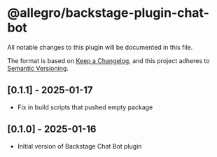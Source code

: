 # @allegro/backstage-plugin-chat-bot

All notable changes to this plugin will be documented in this file.

The format is based on [Keep a Changelog](https://keepachangelog.com/en/1.0.0/), and this project adheres
to [Semantic Versioning](https://semver.org/spec/v2.0.0.html).

## [0.1.1] - 2025-01-17

- Fix in build scripts that pushed empty package

## [0.1.0] - 2025-01-16

- Initial version of Backstage Chat Bot plugin

